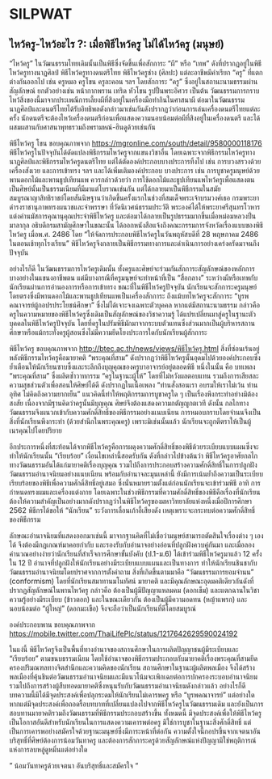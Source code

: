 # SILPWAT

## ไหว้ครู-ไหว้อะไร ?: เมื่อพิธีไหว้ครู ไม่ได้ไหว้ครู (มนุษย์)

“ไหว้ครู” ในวัฒนธรรมไทยเดิมนั้นเป็นพิธีซึ่งจัดขึ้นเพื่อสักการะ “ผี” หรือ “เทพ” ดังที่ปรากฏอยู่ในพิธีไหว้ครูทางนาฏศิลป์ พิธีไหว้ครูทางดนตรีไทย พิธีไหว้ครูช่าง (ศิลปะ) แต่ละอาชีพมีคำเรียก “ครู” ที่แตกต่างกันออกไป เช่น ครูหมอ ครูโขน ครูละคอน ฯลฯ โดยสักการะ “ครู” ซึ่งอยู่ในสถานะนามธรรมผ่านสัญลักษณ์ ยกตัวอย่างเช่น หน้ากากพราน เทริด หัวโขน รูปปั้นพระอิศวร เป็นต้น วัฒนธรรมการกราบไหว้สิ่งของนี้มาจากประเพณีการเลี้ยงผีที่สิงอยู่ในเครื่องมือทำกินในศาสนาผี ต่อมาในวัฒนธรรมนาฏศิลป์และดนตรีไทยได้รับอิทธิพลดังกล่าวมาเช่นกันดังปรากฏว่าก่อนการเล่นเครื่องดนตรีไทยแต่ละครั้ง นักดนตรีจะต้องไหว้เครื่องดนตรีก่อนเพื่อแสดงความนอบน้อมต่อผีที่สิงอยู่ในเครื่องดนตรี และได้ผสมผสานกับศาสนาพุทธรวมถึงพรามหณ์-ฮินดูด้วยเช่นกัน


พิธีไหว้ครู โขน ขอบคุณภาพจาก https://mgronline.com/south/detail/9580000118176
พิธีไหว้ครูในปัจจุบันได้ดัดแปลงพิธีกรรมไหว้ครูจากแขนงวิชาอื่น โดยเฉพาะจากพิธีกรรมไหว้ครูทางนาฏศิลป์และพิธีกรรมไหว้ครูดนตรีไทย แต่ได้ตัดองค์ประกอบบางประการทิ้งไป เช่น การบวงสรวงด้วยเครื่องสังเวย และการเข้าทรง ฯลฯ และได้เพิ่มเติมองค์ประกอบ บางประการ เช่น การบูชาครูมนุษย์ด้วยพานดอกไม้และพานธูปเทียนแพ ควรกล่าวด้วยว่า การใช้ดอกไม้และธูปเทียนแพไหว้ครูเพื่อแสดงตนเป็นศิษย์นั้นเป็นธรรมเนียมที่มีมาแต่โบราณเช่นกัน แต่ได้กลายมาเป็นพิธีกรรมในสมัยสมบูรณาญาสิทธิราชย์โดยสันนิษฐานว่าเกิดขึ้นครั้งแรกในช่วงที่สมเด็จพระเจ้าบรมวงศ์เธอ กรมพระยาดำรงราชานุภาพทรงผนวชและจำพรรษา ที่วัดนิเวศน์ธรรมประวัติ พระองค์ได้ให้พระยาศรีสุนทรโวหารแต่งคำนมัสการคุณานุคุณประจำพิธีไหว้ครู และต่อมาได้กลายเป็นรูปธรรมมากขึ้นเมื่อหม่อมหลวงปิ่น มาลากุล อธิบดีกรมสามัญศึกษาในขณะนั้น ได้ออกหนังสือแจ้งถึงคณะกรรมการจังหวัดเรื่องแบบของพิธีไหว้ครู เมื่อพ.ศ. 2486 โดย “ให้จัดการประกอบพิธีไหว้ครูในวันพฤหัสบดีที่ 28 พฤษภาคม 2486 ในตอนเช้าทุกโรงเรียน” พิธีไหว้ครูจึงกลายเป็นพิธีกรรมทางการและดำเนินการอย่างเคร่งครัดมาจนถึงปัจจุบัน 


อย่างไรก็ดี ในวัฒนธรรมการไหว้ครูเดิมนั้น ทั้งครูและศิษย์จะร่วมกันสักการะสัญลักษณ์ของหลักการบางอย่างในแขนงอาชีพตน แต่มีบางกรณีที่ครูมนุษย์จะทำหน้าที่เป็น “สื่อกลาง” ระหว่างผีหรือเทพกับนักเรียนผ่านการอ่านองการหรือการเข้าทรง ขณะที่ในพิธีไหว้ครูปัจจุบัน นักเรียนจะสักการะครูมนุษย์โดยตรงซึ่งมีพานดอกไม้และพานธูปเทียนแพเป็นเครื่องสักการะ ถึงแม้บทไหว้ครูจะสักการะ “บูรพคณาจารย์ผู้กอปรประโยชน์ศึกษา” ซึ่งไม่ได้เจาะจงเฉพาะตัวบุคคล หากแต่มีสถานะนามธรรม กล่าวคือ ครูในความหมายของพิธีไหว้ครูซึ่งเดิมเป็นสัญลักษณ์ของวิชาความรู้ ได้แปรเปลี่ยนมาสู่ครูในฐานะตัวบุคคลในพิธีไหว้ครูปัจจุบัน โดยที่ครูในปรัมพิธีมักมาจากระบบตัวแทนซึ่งส่วนมากเป็นผู้บริหารสถานศึกษาหรือแม้กระทั่งครูผู้สอนซึ่งไม่มีความยึดโยงประการใดกับนักเรียนผู้สักการะ


พิธีไหว้ครู ขอบคุณภาพจาก http://btec.ac.th/news/views/พิธีไหว้ครู.html
สิ่งที่ซ่อนเร้นอยู่หลังพิธีกรรมไหว้ครูคือมายาคติ “พระคุณที่สาม” ดังปรากฏว่าพิธีไหว้ครูนั้นอุดมไปด้วยองค์ประกอบซึ่งย้ำเตือนให้นักเรียนซาบซึ้งและระลึกถึงบุญคุณของครูบาอาจารย์อยู่ตลอดพิธี หนึ่งในนั้น คือ บทเพลง “พระคุณที่สาม” ซึ่งผลิตซ้ำวาทกรรม “ครูในฐานะผู้ให้” โดยที่ไม่หวังผลตอบแทน รวมถึงการเสียสละความสุขส่วนตัวเพื่อสอนให้ศิษย์ได้ดี ดังปรากฏในเนื้อเพลง “ท่านสั่งสอนเรา อบรมให้เราไม่เว้น ท่านอุทิศ ไม่คิดถึงความยากเย็น” แนวคิดนี้ทำให้พฤติกรรมการบูชาครูใด ๆ เป็นเรื่องพึงกระทำอย่างมิต้องสงสัย เนื่องจากมีฐานคิดว่าครูนั้นมีบุญคุณ ศิษย์จึงต้องแสดงความกตัญญูกตเวที ดังนั้น กลไกทางวัฒนธรรมจึงผนวกเข้ากับความศักดิ์สิทธิ์ของพิธีกรรมอย่างแนบเนียน การหมอบกราบโดยจำนนจึงเป็นสิ่งที่นักเรียนพึงกระทำ (ด้วยสำนึกในพระคุณครู) เพราะมิเช่นนั้นแล้ว นักเรียนจะถูกตีตราให้เป็นผู้เนรคุณไปโดยปริยาย 

อีกประการหนึ่งที่สะท้อนได้จากพิธีไหว้ครูคือการผดุงความศักดิ์สิทธิ์ของพิธีด้วยระเบียบแบบแผนซึ่งจะทำให้นักเรียนนั้น “เรียบร้อย” เงื่อนไขเหล่านี้สอดรับกัน ดังที่กล่าวไปข้างต้นว่า พิธีไหว้ครูอาศัยกลไกทางวัฒนธรรมอันได้แก่มายาคติเรื่องบุญคุณ รวมไปถึงการประกอบสร้างความศักดิ์สิทธิ์ในการปลูกฝังวัฒนธรรมอำนาจนิยมอย่างแนบเนียน พร้อมกับอำนาจละมุนเหล่านี้ ยังมีการเน้นย้ำถึงความเป็นระเบียบเรียบร้อยของพิธีเพื่อความศักดิ์สิทธิ์อยู่เสมอ ซึ่งนั่นหมายรวมตั้งแต่ก่อนนักเรียนจะเข้าร่วมพิธี อาทิ การกำหนดทรงผมและเครื่องแต่งกาย โดยเฉพาะในช่วงพิธีกรรมที่ความศักดิ์สิทธิ์ของพิธีคือเรื่องที่นักเรียนต้องให้ความสำคัญเป็นอย่างมากดังปรากฏว่าในพิธีไหว้ครูของมหาวิทยาลัยแห่งหนึ่งเมื่อปีการศึกษา 2562 พิธีกรได้ขอให้ “นักเรียน” ระวังการเลื่อนเก้าอี้เสียงดัง เหตุเพราะจะกระทบต่อความศักดิ์สิทธิ์ของพิธีกรรม


ลักษณะอำนาจนิยมที่แสดงออกมาเช่นนี้ มาจากฐานคิดที่ไม่เชื่อว่ามนุษย์สามารถตัดสินใจเรื่องต่าง ๆ เองได้ จึงต้องมีกฎเกณฑ์มาคอยกำกับ และรองรับกับอำนาจอย่างอ่อนที่ปลูกฝังควบคู่กันมา และเมื่อลองคำนวณอย่างง่ายว่านักเรียนที่สำเร็จการศึกษาขั้นบังคับ (ป.1-ม.6) ได้เข้าร่วมพิธีไหว้ครูมาแล้ว 12 ครั้งใน 12 ปี อำนาจที่ปลูกฝังให้นักเรียนอย่างมีระเบียบแบบแผนและเป็นทางการ ทำให้นักเรียนชินชากับวัฒนธรรมอำนาจนิยมโดยปราศจากการตั้งคำถาม สิ่งที่เกิดขึ้นตามมาคือ “วัฒนธรรมการยอมจำนน” (conformism) โดยที่นักเรียนสมาทานมโนทัศน์ มายาคติ และมีคุณลักษณะอุดมคติเดียวกันดังที่ปรากฏสัญลักษณ์ในพานไหว้ครู กล่าวคือ ต้องเป็นผู้มีปัญญาแหลมคม (ดอกเข็ม) และแตกฉานในวิชาความรู้อย่างมีระเบียบ (ข้าวตอก) และในขณะเดียวกัน ต้องเป็นผู้มีความอดทน (หญ้าแพรก) และนอบน้อมต่อ “ผู้ใหญ่” (ดอกมะเขือ) จึงจะถือว่าเป็นนักเรียนที่ดีโดยสมบูรณ์


องค์ประกอบพาน ขอบคุณภาพจาก https://mobile.twitter.com/ThaiLifePlc/status/1217642629590024192

ในแง่นี้ พิธีไหว้ครูจึงเป็นพื้นที่ทางอำนาจของสถานศึกษาในการผลิตปัญญาชนผู้มีระเบียบและ “เรียบร้อย” ตามขนบธรรมเนียม โดยใช้อำนาจของพิธีกรรมประกอบกับมายาคติเรื่องพระคุณที่สามยึดครองปริมณฑลทางจิตสำนึกและความคิดของนักเรียน สถานศึกษาในฐานะผู้ผลิตพลเมือง จึงได้สร้างพลเมืองที่คุ้นชินต่อวัฒนธรรมอำนาจนิยมและมีแนวโน้มจะเพิกเฉยต่อการปกครองระบอบอำนาจนิยม รวมไปถึงการสร้างผู้สืบทอดมายาคติซึ่งหนุนรับกับวัฒนธรรมอำนาจนิยมดังกล่าวแล้ว อย่างไรก็ดี บทความนี้มิได้มีจุดประสงค์เพื่อปลุกระดมให้นักเรียนไม่เคารพครู หรือ “บูรพคณาจารย์” แต่อย่างใด หากแต่มีจุดประสงค์เพื่อถอดรื้อบทบาทที่เปลี่ยนแปลงไปจากพิธีไหว้ครูในวัฒนธรรมเดิม และยังเป็นการสอบทานมายาคติรวมถึงวัฒนธรรมที่พิธีกรรมประกอบสร้างขึ้น ทั้งหมดนี้ มีจุดประสงค์เพื่อให้พิธีไหว้ครูเป็นโอกาสอันดีสำหรับนักเรียนในการแสดงความเคารพต่อครู มิใช่การบูชาในฐานะสิ่งศักดิ์สิทธิ์ แต่เป็นการเคารพอย่างสมัครใจด้วยฐานะมนุษย์ซึ่งมีภาระหน้าที่ต่อกัน ความตั้งใจนี้กอปรขึ้นจากเจตนาอันบริสุทธิ์ที่ศิษย์ต้องการน้อมวันทาครู และต้องการสักการะครูด้วยสัญลักษณ์แห่งปัญญามิใช่พฤติการณ์แห่งการลบหลู่ดูหมิ่นแต่อย่างใด 

” น้อมวันทาครูด้วยเจตนา อันบริสุทธิ์และสมัครใจ “